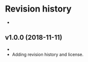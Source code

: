 Revision history
=========================
-
v1.0.0 (2018-11-11)
-------------------------
-
- Adding revision history and license.
